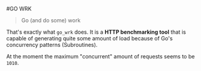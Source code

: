 #GO WRK

> Go (and do some) work

That's exactly what `go_wrk` does. It is a **HTTP benchmarking tool** that is capable of generating quite some amount of load because of Go's concurrency patterns (Subroutines).

At the moment the maximum "concurrent" amount of requests seems to be `1010`.
